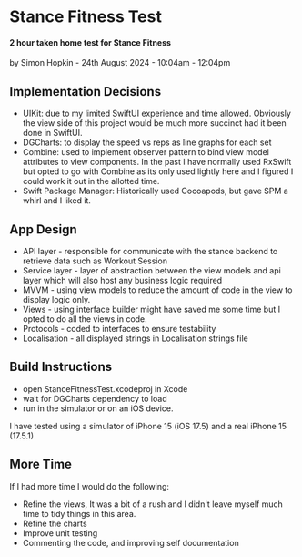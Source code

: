 # Stance Fitness Test
#### 2 hour taken home test for Stance Fitness
by Simon Hopkin - 24th August 2024 - 10:04am - 12:04pm

## Implementation Decisions

- UIKit: due to my limited SwiftUI experience and time allowed.  Obviously the view side of this project would be much more succinct had it been done in SwiftUI.
- DGCharts: to display the speed vs reps as line graphs for each set
- Combine: used to implement observer pattern to bind view model attributes to view components.  In the past I have normally used RxSwift but opted to go with Combine as its only used lightly here and I figured I could work it out in the allotted time.
- Swift Package Manager: Historically used Cocoapods, but gave SPM a whirl and I liked it.

## App Design

- API layer - responsible for communicate with the stance backend to retrieve data such as Workout Session
- Service layer - layer of abstraction between the view models and api layer which will also host any business logic required
- MVVM - using view models to reduce the amount of code in the view to display logic only.
- Views - using interface builder might have saved me some time but I opted to do all the views in code.
- Protocols - coded to interfaces to ensure testability
- Localisation - all displayed strings in Localisation strings file

## Build Instructions

- open StanceFitnessTest.xcodeproj in Xcode
- wait for DGCharts dependency to load
- run in the simulator or on an iOS device.

I have tested using a simulator of iPhone 15 (iOS 17.5) and a real iPhone 15 (17.5.1)

## More Time

If I had more time I would do the following:
- Refine the views, It was a bit of a rush and I didn't leave myself much time to tidy things in this area.
- Refine the charts
- Improve unit testing
- Commenting the code, and improving self documentation
